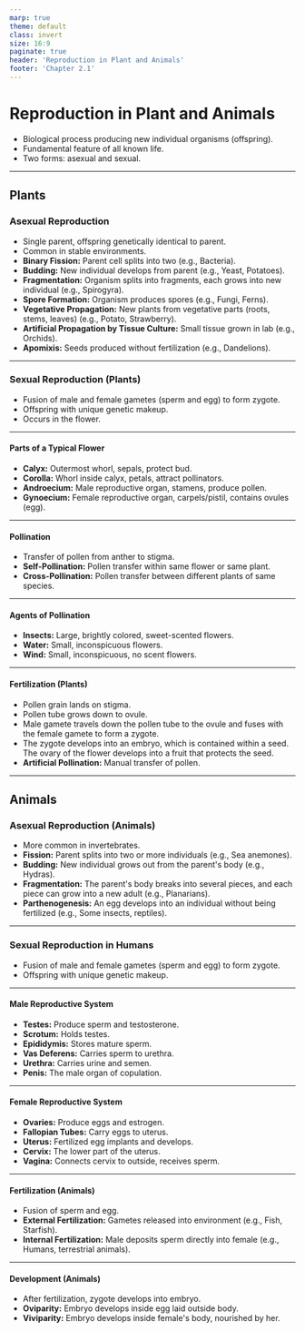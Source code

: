 ```yaml
---
marp: true
theme: default
class: invert
size: 16:9
paginate: true
header: 'Reproduction in Plant and Animals'
footer: 'Chapter 2.1'
---
```


# Reproduction in Plant and Animals

*   Biological process producing new individual organisms (offspring).
*   Fundamental feature of all known life.
*   Two forms: asexual and sexual.

---

## Plants

### Asexual Reproduction

*   Single parent, offspring genetically identical to parent.
*   Common in stable environments.
*   **Binary Fission:** Parent cell splits into two (e.g., Bacteria).
*   **Budding:** New individual develops from parent (e.g., Yeast, Potatoes).
*   **Fragmentation:** Organism splits into fragments, each grows into new individual (e.g., Spirogyra).
*   **Spore Formation:** Organism produces spores (e.g., Fungi, Ferns).
*   **Vegetative Propagation:** New plants from vegetative parts (roots, stems, leaves) (e.g., Potato, Strawberry).
*   **Artificial Propagation by Tissue Culture:** Small tissue grown in lab (e.g., Orchids).
*   **Apomixis:** Seeds produced without fertilization (e.g., Dandelions).

---

### Sexual Reproduction (Plants)

*   Fusion of male and female gametes (sperm and egg) to form zygote.
*   Offspring with unique genetic makeup.
*   Occurs in the flower.

---

#### Parts of a Typical Flower

*   **Calyx:** Outermost whorl, sepals, protect bud.
*   **Corolla:** Whorl inside calyx, petals, attract pollinators.
*   **Androecium:** Male reproductive organ, stamens, produce pollen.
*   **Gynoecium:** Female reproductive organ, carpels/pistil, contains ovules (egg).

---

#### Pollination

*   Transfer of pollen from anther to stigma.
*   **Self-Pollination:** Pollen transfer within same flower or same plant.
*   **Cross-Pollination:** Pollen transfer between different plants of same species.

---

#### Agents of Pollination

*   **Insects:** Large, brightly colored, sweet-scented flowers.
*   **Water:** Small, inconspicuous flowers.
*   **Wind:** Small, inconspicuous, no scent flowers.

---

#### Fertilization (Plants)

*   Pollen grain lands on stigma.
*   Pollen tube grows down to ovule.
*   Male gamete travels down the pollen tube to the ovule and fuses with the female gamete to form a zygote.
*   The zygote develops into an embryo, which is contained within a seed. The ovary of the flower develops into a fruit that protects the seed.
*   **Artificial Pollination:** Manual transfer of pollen.

---

## Animals

### Asexual Reproduction (Animals)

*   More common in invertebrates.
*   **Fission:** Parent splits into two or more individuals (e.g., Sea anemones).
*   **Budding:** New individual grows out from the parent's body (e.g., Hydras).
*   **Fragmentation:** The parent's body breaks into several pieces, and each piece can grow into a new adult (e.g., Planarians).
*   **Parthenogenesis:** An egg develops into an individual without being fertilized (e.g., Some insects, reptiles).

---

### Sexual Reproduction in Humans

*   Fusion of male and female gametes (sperm and egg) to form zygote.
*   Offspring with unique genetic makeup.

---

#### Male Reproductive System

*   **Testes:** Produce sperm and testosterone.
*   **Scrotum:** Holds testes.
*   **Epididymis:** Stores mature sperm.
*   **Vas Deferens:** Carries sperm to urethra.
*   **Urethra:** Carries urine and semen.
*   **Penis:** The male organ of copulation.

---

#### Female Reproductive System

*   **Ovaries:** Produce eggs and estrogen.
*   **Fallopian Tubes:** Carry eggs to uterus.
*   **Uterus:** Fertilized egg implants and develops.
*   **Cervix:** The lower part of the uterus.
*   **Vagina:** Connects cervix to outside, receives sperm.

---

#### Fertilization (Animals)

*   Fusion of sperm and egg.
*   **External Fertilization:** Gametes released into environment (e.g., Fish, Starfish).
*   **Internal Fertilization:** Male deposits sperm directly into female (e.g., Humans, terrestrial animals).

---

#### Development (Animals)

*   After fertilization, zygote develops into embryo.
*   **Oviparity:** Embryo develops inside egg laid outside body.
*   **Viviparity:** Embryo develops inside female's body, nourished by her.

